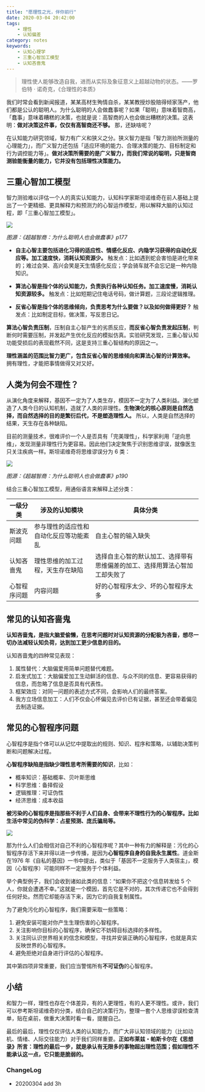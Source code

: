 ```yaml
---
title: "愿理性之光，伴你前行"
date: 2020-03-04 20:42:00
tags: 
    - 理性
    - 认知偏差
category: notes
keywords: 
    - 认知心理学
    - 三重心智加工模型
    - 认知吝啬鬼
---
```


> 理性使人能够改造自我，进而从实际及象征意义上超越动物的状态。——罗伯特 · 诺奇克，《合理性的本质》

我们时常会看到新闻报道，某某高材生殉情自杀，某某教授炒股赔得倾家荡产，他们都是公认的聪明人。为什么聪明的人会做蠢事呢？如果「聪明」意味着智商高，「蠢事」意味着糟糕的决策，也就是说：高智商的人也会做出糟糕的决策。这表明：**做对决策这件事，仅仅有高智商还不够。** 那，还缺啥呢？

在认知能力研究领域，智力有广义和狭义之分。狭义智力是指「智力测验所测量的心理能力」，而广义智力还包括「适应环境的能力、合理决策的能力、目标制定和行为调控能力等」。**做对决策所需要的是广义智力，而我们常说的聪明，只是智商测验能衡量的能力，它并没有包括理性决策能力。**

## 三重心智加工模型

智力测验难以评估一个人的真实认知能力，认知科学家斯坦诺维奇在前人基础上提出了一个更精细、更具解释力和预测力的心智运作模型，用以解释大脑的认知过程，即「三重心智加工模型」。

![](http://xixuan.img-cn-shanghai.aliyuncs.com/note/2020-03-04-112447.png)

*图源：《超越智商：为什么聪明人也会做蠢事》p177*

- **自主心智主要包括进化习得的适应性、情感化反应、内隐学习获得的自动化反应等。加工速度快，消耗认知资源少。** 触发点：比如遇到蛇会害怕是进化带来的；难过会哭、高兴会笑是天生情感化反应；学会骑车就不会忘记是一种内隐知识。

- **算法心智是指个体的认知能力，负责执行各种认知任务。加工速度慢，消耗认知资源较多。** 触发点：比如短期记住电话号码，做计算题，三段论逻辑推理。

- **反省心智是指个体的思维倾向，负责思考为什么要做？以及如何做得更好？** 触发点：比如制定目标，做决策，写反思日记。

**算法心智负责压制**，压制自主心智产生的劣质反应，**而反省心智负责发起压制**，判断何时需要压制，并发起产生优化反应的模拟仿真。实验研究发现，三重心智认知功能受损后的表现截然不同，这是支持三重心智结构的原因之一。

**理性涵盖的范围比智力更广，包含反省心智的思维倾向和算法心智的计算效率。** 拥有理性，才能把事情做得又对又好。

## 人类为何会不理性？

从演化角度来解释，基因不一定为了人类生存，模因不一定为了人类利益。演化塑造了人类今日的认知机制，造就了人类的非理性。**生物演化的核心原则是自然选择，而自然选择的目的是繁衍后代，不是塑造理性人。** 所以，人类是自然选择的结果，天生存在各种缺陷。

目前的测量技术，很难评价一个人是否具有「完美理性」，科学家利用「逆向思维」，发现测量非理性行为更容易。因此他们决定聚焦于识别思维谬误，就像医生只关注疾病一样。斯坦诺维奇将思维谬误分为 6 类：

![](http://xixuan.img-cn-shanghai.aliyuncs.com/note/2020-03-04-112538.png)

*图源：《超越智商：为什么聪明人也会做蠢事》p190*

结合三重心智加工模型，用通俗语言来解释上述分类：

| 一级分类     | 涉及的认知模块                         | 具体分类                                                     |
| ------------ | -------------------------------------- | ------------------------------------------------------------ |
| 斯波克问题   | 参与理性的适应性和自动化反应等功能紊乱 | 自主心智的输入缺失                                           |
| 认知吝啬鬼   | 理性思维的加工过程，天生存在缺陷       | 选择自主心智的默认加工、选择带有思维偏差的加工、选择用算法心智加工却失败了 |
| 心智程序问题 | 内容问题                               | 好的心智程序太少、坏的心智程序太多                           |

## 常见的认知吝啬鬼

**认知吝啬鬼，是指大脑爱偷懒，在思考问题时对认知资源的分配极为吝啬，想尽一切办法减轻认知负荷，达到加工更少信息的目的。**

认知吝啬鬼的四种常见表现：

1. 属性替代：大脑偏爱用简单问题替代难题。
2. 启发式加工：大脑偏爱加工生动鲜活的信息、与众不同的信息、更容易获得的信息，而忽略了信息是否具有代表性。
3. 框架效应：对同一问题的表述方式不同，会影响人们的最终答案。
4. 我方立场信息加工：人们不仅会心怀偏见去评价已有证据，甚至还会带着偏见去制造证据。

## 常见的心智程序问题

心智程序是指个体可以从记忆中提取出的规则、知识、程序和策略，以辅助决策判断和问题解决过程。

**心智程序缺陷是指缺少理性思考所需要的知识**，比如：

- 概率知识：基础概率、贝叶斯思维
- 科学思维：备择假设
- 逻辑推理：可证伪性
- 经济思维：成本收益

**被污染的心智程序是指那些不利于人们自身、会带来不理性行为的心智程序。比如生活中常见的伪科学：占星预测、庞氏骗局等。**

![](http://xixuan.img-cn-shanghai.aliyuncs.com/note/2020-03-04-130220.jpg)

那为什么人们会相信对自己不利的心智程序呢？其中一种有力的解释是：污化的心智程序存活下来并得以进一步传播，是因为**心智程序自身的自我永生属性**。道金斯在1976 年《自私的基因》一书中提出，类似于「基因不一定服务于人类宿主」，模因（心智程序）可能同样不一定服务于个体利益。

举个典型例子，我们会收到诸如此类的信息：“如果你不把这个信息转发给 5 个人，你就会遭遇不幸。”这就是一个模因，首先它是不对的，其次传递它也不会得到任何好处。然而它却能存活下来，因为它的自我复制属性。

为了避免污化的心智程序，我们需要采取一些策略：

1. 避免安装可能对你产生生理伤害的心智程序。
2. 关注影响你目标的心智程序，确保它不妨碍目标选择的多样性。
3. 关注同认识世界相关的信念和模型，寻找并安装正确的心智程序，也就是真实反映世界的心智程序。
4. 避免拒绝对自身进行评估的心智程序。

其中第四项非常重要，我们应当警惕所有**不可证伪**的心智程序。

## 小结

和智力一样，理性也存在个体差异，有的人更理性，有的人更不理性。或许，我们可以参考斯坦诺维奇的分类，结合自己的决策行为，整理一套个人思维谬误检查清单，贴在桌前，做重大决策时看一看，提醒自己。

最后的最后，理性仅仅评估人类的认知能力，而广大非认知领域的能力（比如动机、情绪、人际交往能力）对于我们同样重要。**正如布莱兹・帕斯卡尔在《思想录》所言：理性的最后一步，就是承认有无限多的事物超出理性范围；假如理性不能承认这一点，它只能是脆弱的。**

### ChangeLog

- 20200304 add 3h